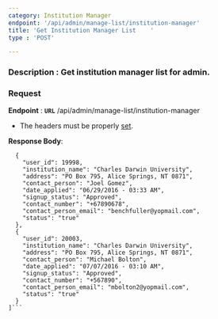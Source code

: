 ```yaml
---
category: Institution Manager
endpoint: '/api/admin/manage-list/institution-manager'
title: 'Get Institution Manager List	'
type : 'POST'

---
```

### **Description** : Get institution manager list for admin.
### Request

**Endpoint** : **`URL`** /api/admin/manage-list/institution-manager

* The headers must be properly [set](#/Info-setting-headers-token).

**Response Body**: 

```[
  {
    "user_id": 19998,
    "institution_name": "Charles Darwin University",
    "address": "PO Box 795, Alice Springs, NT 0871",
    "contact_person": "Joel Gomez",
    "date_applied": "06/29/2016 - 03:33 AM",
    "signup_status": "Approved",
    "contact_number": "+67890678",
    "contact_person_email": "benchfuller@yopmail.com",
    "status": "true"
  },
  {
    "user_id": 20003,
    "institution_name": "Charles Darwin University",
    "address": "PO Box 795, Alice Springs, NT 0871",
    "contact_person": "Michael Bolton",
    "date_applied": "07/07/2016 - 03:10 AM",
    "signup_status": "Approved",
    "contact_number": "+567890",
    "contact_person_email": "mbolton2@yopmail.com",
    "status": "true"
  }
]```

